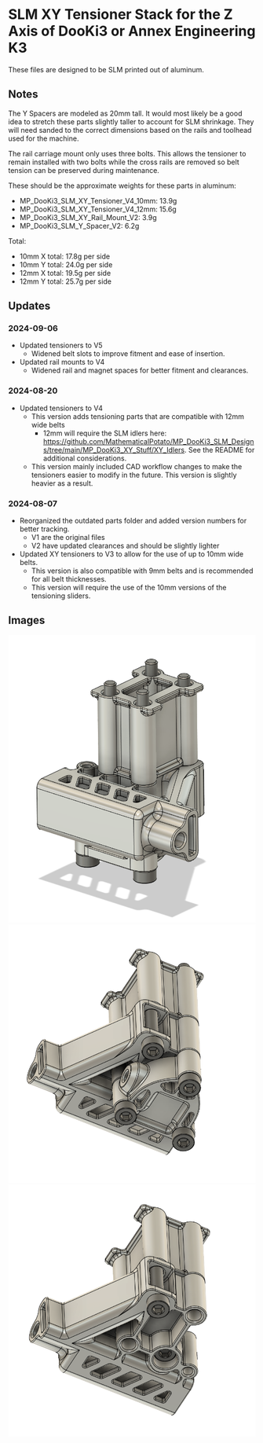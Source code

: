 # SLM XY Tensioner Stack for the Z Axis of DooKi3 or Annex Engineering K3
These files are designed to be SLM printed out of aluminum.

## Notes
The Y Spacers are modeled as 20mm tall.  It would most likely be a good idea to stretch these parts slightly taller to account for SLM shrinkage.  They will need sanded to the correct dimensions based on the rails and toolhead used for the machine.

The rail carriage mount only uses three bolts.  This allows the tensioner to remain installed with two bolts while the cross rails are removed so belt tension can be preserved during maintenance. 

These should be the approximate weights for these parts in aluminum:
- MP_DooKi3_SLM_XY_Tensioner_V4_10mm: 13.9g
- MP_DooKi3_SLM_XY_Tensioner_V4_12mm: 15.6g
- MP_DooKi3_SLM_XY_Rail_Mount_V2: 3.9g
- MP_DooKi3_SLM_Y_Spacer_V2: 6.2g

Total:
- 10mm X total: 17.8g per side
- 10mm Y total: 24.0g per side
- 12mm X total: 19.5g per side
- 12mm Y total: 25.7g per side

## Updates

### 2024-09-06
- Updated tensioners to V5
  - Widened belt slots to improve fitment and ease of insertion.
- Updated rail mounts to V4
  - Widened rail and magnet spaces for better fitment and clearances.
 
### 2024-08-20
- Updated tensioners to V4
  - This version adds tensioning parts that are compatible with 12mm wide belts
    - 12mm will require the SLM idlers here: https://github.com/MathematicalPotato/MP_DooKi3_SLM_Designs/tree/main/MP_DooKi3_XY_Stuff/XY_Idlers.  See the README for additional considerations. 
  - This version mainly included CAD workflow changes to make the tensioners easier to modify in the future.  This version is slightly heavier as a result.

### 2024-08-07
- Reorganized the outdated parts folder and added version numbers for better tracking.
  - V1 are the original files
  - V2 have updated clearances and should be slightly lighter
- Updated XY tensioners to V3 to allow for the use of up to 10mm wide belts.
  - This version is also compatible with 9mm belts and is recommended for all belt thicknesses.
  - This version will require the use of the 10mm versions of the tensioning sliders.

## Images
![XY_Tensioner_1](Images/XY_Tensioner_1.png)
![XY_Tensioner_2](Images/XY_Tensioner_2.png)
![XY_Tensioner_3](Images/XY_Tensioner_3.png)
